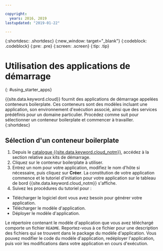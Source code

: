 ```yaml
---

copyright:
  years: 2016, 2019
lastupdated: "2019-01-22"

---
```


{:shortdesc: .shortdesc}
{:new_window: target="_blank"}
{:codeblock: .codeblock}
{:pre: .pre}
{:screen: .screen}
{:tip: .tip}

# Utilisation des applications de démarrage
{: #using_starter_apps}

{{site.data.keyword.cloud}} fournit des applications de démarrage appelées conteneurs boilerplate. Ces conteneurs sont des modèles incluant une application, son environnement d'exécution associé, ainsi que des services prédéfinis pour un domaine particulier. Procédez comme suit pour sélectionner un conteneur boilerplate et commencer à travailler.
{:shortdesc}

## Sélection d'un conteneur boilerplate

1. Depuis le [catalogue {{site.data.keyword.cloud_notm}}](https://cloud.ibm.com/catalog/),
accédez à la section relative aux kits de démarrage.
2. Cliquez sur le conteneur boilerplate à utiliser.
3. Entrez un nom pour votre application, modifiez le nom d'hôte si nécessaire, puis cliquez sur **Créer**. La constitution de votre application commence et le tutoriel d'initiation pour votre application sur le tableau de bord {{site.data.keyword.cloud_notm}} s'affiche.
4. Suivez les procédures du tutoriel pour :  
  * Télécharger le logiciel dont vous avez besoin pour générer votre application.
  * Télécharger le modèle d'application.
  * Déployer le modèle d'application.

Le répertoire contenant le modèle d'application que vous avez téléchargé comporte un fichier `README`. Reportez-vous à ce fichier pour une description des fichiers qui se trouvent dans le package du modèle d'application. Vous pouvez modifier le code du modèle d'application, redéployer l'application, puis voir les modifications dans votre application en cours d'exécution.
